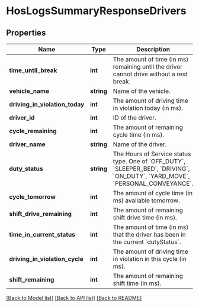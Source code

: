 # HosLogsSummaryResponseDrivers

## Properties
Name | Type | Description | Notes
------------ | ------------- | ------------- | -------------
**time_until_break** | **int** | The amount of time (in ms) remaining until the driver cannot drive without a rest break. | [optional] 
**vehicle_name** | **string** | Name of the vehicle. | [optional] 
**driving_in_violation_today** | **int** | The amount of driving time in violation today (in ms). | [optional] 
**driver_id** | **int** | ID of the driver. | [optional] 
**cycle_remaining** | **int** | The amount of remaining cycle time (in ms). | [optional] 
**driver_name** | **string** | Name of the driver. | [optional] 
**duty_status** | **string** | The Hours of Service status type. One of &#x60;OFF_DUTY&#x60;, &#x60;SLEEPER_BED&#x60;, &#x60;DRIVING&#x60;, &#x60;ON_DUTY&#x60;, &#x60;YARD_MOVE&#x60;, &#x60;PERSONAL_CONVEYANCE&#x60;. | [optional] 
**cycle_tomorrow** | **int** | The amount of cycle time (in ms) available tomorrow. | [optional] 
**shift_drive_remaining** | **int** | The amount of remaining shift drive time (in ms). | [optional] 
**time_in_current_status** | **int** | The amount of time (in ms) that the driver has been in the current &#x60;dutyStatus&#x60;. | [optional] 
**driving_in_violation_cycle** | **int** | The amount of driving time in violation in this cycle (in ms). | [optional] 
**shift_remaining** | **int** | The amount of remaining shift time (in ms). | [optional] 

[[Back to Model list]](../README.md#documentation-for-models) [[Back to API list]](../README.md#documentation-for-api-endpoints) [[Back to README]](../README.md)


